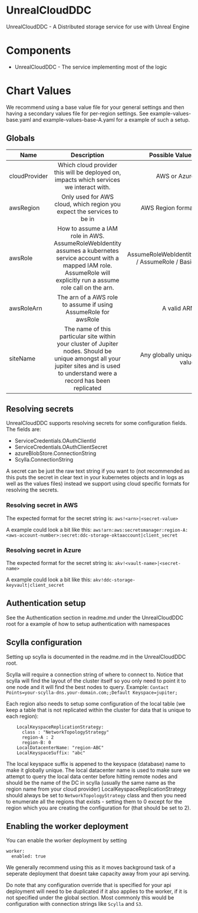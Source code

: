 # UnrealCloudDDC

UnrealCloudDDC - A Distributed storage service for use with Unreal Engine

# Components 

* UnrealCloudDDC - The service implementing most of the logic

# Chart Values

We recommend using a base value file for your general settings and then having a secondary values file for per-region settings. See example-values-base.yaml and example-values-base-A.yaml for a example of such a setup.

## Globals

| Name | Description | Possible Values |
| ------------- |:-------------:| -----:|
| cloudProvider | Which cloud provider this will be deployed on, impacts which services we interact with. | AWS or Azure |
| awsRegion | Only used for AWS cloud, which region you expect the services to be in | AWS Region format |
| awsRole | How to assume a IAM role in AWS. AssumeRoleWebIdentity assumes a kubernetes service account with a mapped IAM role. AssumeRole will explicitly run a assume role call on the arn. | AssumeRoleWebIdentity / AssumeRole / Basic |
| awsRoleArn | The arn of a AWS role to assume if using AssumeRole for awsRole | A valid ARN | 
| siteName | The name of this particular site within your cluster of Jupiter nodes. Should be unique amongst all your jupiter sites and is used to understand were a record has been replicated | Any globally unique value |


## Resolving secrets

UnrealCloudDDC supports resolving secrets for some configuration fields. The fields are:
* ServiceCredentials.OAuthClientId
* ServiceCredentials.OAuthClientSecret
* azureBlobStore.ConnectionString
* Scylla.ConnectionString

A secret can be just the raw text string if you want to (not recommended as this puts the secret in clear text in your kubernetes objects and in logs as well as the values files) instead we support using cloud specific formats for resolving the secrets.

### Resolving secret in AWS

The expected format for the secret string is:
`aws!<arn>|<secret-value>`

A example could look a bit like this:
`aws!arn:aws:secretsmanager:region-A:<aws-account-number>:secret:ddc-storage-oktaaccount|client_secret`

### Resolving secret in Azure

The expected format for the secret string is:
`akv!<vault-name>|<secret-name>`

A example could look a bit like this:
`akv!ddc-storage-keyvault|client_secret`


## Authentication setup
See the Authentication section in readme.md under the UnrealCloudDDC root for a example of how to setup authentication with namespaces


## Scylla configuration

Setting up scylla is documented in the readme.md in the UnrealCloudDDC root.

Scylla will require a connection string of where to connect to. Notice that scylla will find the layout of the cluster itself so you only need to point it to one node and it will find the best nodes to query. Example: `Contact Points=your-scylla-dns.your-domain.com;;Default Keyspace=jupiter;`

Each region also needs to setup some configuration of the local table (we keep a table that is not replicated within the cluster for data that is unique to each region):

```
    LocalKeyspaceReplicationStrategy:
      class : "NetworkTopologyStrategy"
      region-A : 2
      region-B: 0
    LocalDatacenterName: "region-ABC"
    LocalKeyspaceSuffix: "abc"
```
The local keyspace suffix is appened to the keyspace (database) name to make it globally unique.
The local datacenter name is used to make sure we attempt to query the local data center before hitting remote nodes and should be the name of the DC in scylla (usually the same name as the region name from your cloud provider) 
LocalKeyspaceReplicationStrategy should always be set to `NetworkTopologyStrategy` class and then you need to enumerate all the regions that exists - setting them to 0 except for the region which you are creating the configuration for (that should be set to 2).

## Enabling the worker deployment
You can enable the worker deployment by setting
```
worker:
  enabled: true
```
We generally recommend using this as it moves background task of a seperate deployment that doesnt take capacity away from your api serving.

Do note that any configuration override that is specified for your api deployment will
need to be duplicated if it also applies to the worker, if it is not specified under the global section. Most commonly this would be configuration with connection strings like `Scylla` and `S3`.